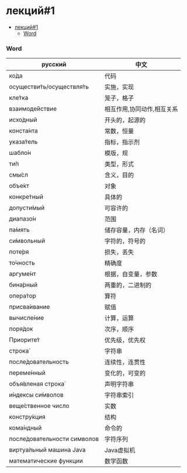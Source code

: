 # лекций#1

- [лекций#1](#лекций1)
    - [Word](#word)

### Word

|     русский                         |   中文             |
|------------------------------|----------------|
| ко́да                        | 代码             |
| осуществи́ть/осуществля́ть   | 实施，实现          |
| кле́тка                      | 笼子，格子          |
| взаимоде́йствие              | 相互作用,协同动作,相互关系 |
| исхо́дный                    | 开头的，起源的        |
| конста́нта                   | 常数，恒量          |
| указа́тель                   | 指标，指示剂         |
| шабло́н                      | 模版，规           |
| ти́п                         | 类型，形式          |
| смы́сл                       | 含义，目的          |
| объе́кт                      | 对象             |
| конкре́тный                  | 具体的            |
| допусти́мый                  | 可容许的           |
| диапазо́н                    | 范围             |
| па́мять                      | 储存容量，内存（名词）    |
| си́мвольный                  | 字符的，符号的        |
| поте́ря                      | 损失，丢失          |
| то́чность                    | 精确度            |
| аргуме́нт                    | 根据，自变量，参数      |
| бина́рный                    | 两重的，二进制的       |
| опера́тор                    | 算符             |
| присва́ивание                | 赋值             |
| вычисле́ние                  | 计算，运算          |
| поря́док                     | 次序，顺序          |
| Приорите́т                   | 优先级，优先权        |
| строка́                      | 字符串            |
| после́довательность          | 连续性，连贯性        |
| переме́нный                  | 变化的，可变的        |
| объя́вленая строка́          | 声明字符串          |
| и́ндексы си́мволов           | 字符串索引          |
| веще́ственное число          | 实数             |
| констру́кция                 | 结构             |
| кома́ндный                   | 命令的            |
| после́довательности символов | 字符序列           |
| виртуа́льный машина Java     | Java虚拟机        |
| математические функции       | 数学函数           |
